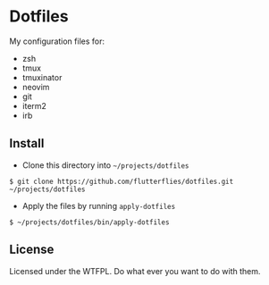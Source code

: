 # Dotfiles

My configuration files for:
* zsh
* tmux
* tmuxinator
* neovim
* git
* iterm2
* irb

## Install
* Clone this directory into `~/projects/dotfiles`
```
$ git clone https://github.com/flutterflies/dotfiles.git ~/projects/dotfiles
```

* Apply the files by running `apply-dotfiles`
```
$ ~/projects/dotfiles/bin/apply-dotfiles
```

## License
Licensed under the WTFPL. Do what ever you want to do with them.
